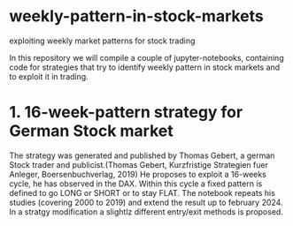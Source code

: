 # weekly-pattern-in-stock-markets
exploiting weekly market patterns for stock trading

In this repository we will compile a couple of jupyter-notebooks, containing code for strategies that try to identify weekly pattern in stock markets and to exploit it in trading. 
# 1. 16-week-pattern strategy for German Stock market
The strategy was generated and published by Thomas Gebert, a german Stock trader and publicist.(Thomas Gebert, Kurzfristige Strategien fuer Anleger, Boersenbuchverlag, 2019)  He proposes to exploit a 16-weeks cycle, he has observed in the DAX. Within this cycle a fixed pattern is defined to go LONG or SHORT or to stay FLAT. The notebook repeats his studies (covering 2000 to 2019) and extend the result up to february 2024. In a stratgy modification a slightlz different entry/exit methods is proposed. 
